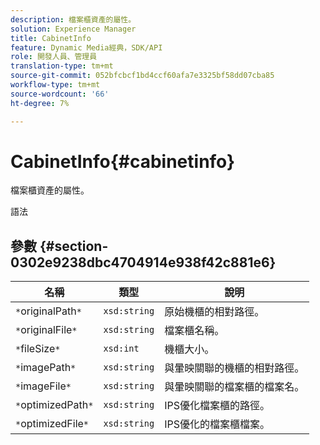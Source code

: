 ```yaml
---
description: 檔案櫃資產的屬性。
solution: Experience Manager
title: CabinetInfo
feature: Dynamic Media經典，SDK/API
role: 開發人員、管理員
translation-type: tm+mt
source-git-commit: 052bfcbcf1bd4ccf60afa7e3325bf58dd07cba85
workflow-type: tm+mt
source-wordcount: '66'
ht-degree: 7%

---
```



# CabinetInfo{#cabinetinfo}

檔案櫃資產的屬性。

語法

## 參數 {#section-0302e9238dbc4704914e938f42c881e6}

| 名稱 | 類型 | 說明 |
|---|---|---|
| `*`originalPath`*` | `xsd:string` | 原始機櫃的相對路徑。 |
| `*`originalFile`*` | `xsd:string` | 檔案櫃名稱。 |
| `*`fileSize`*` | `xsd:int` | 機櫃大小。 |
| `*`imagePath`*` | `xsd:string` | 與暈映關聯的機櫃的相對路徑。 |
| `*`imageFile`*` | `xsd:string` | 與暈映關聯的檔案櫃的檔案名。 |
| `*`optimizedPath`*` | `xsd:string` | IPS優化檔案櫃的路徑。 |
| `*`optimizedFile`*` | `xsd:string` | IPS優化的檔案櫃檔案。 |

